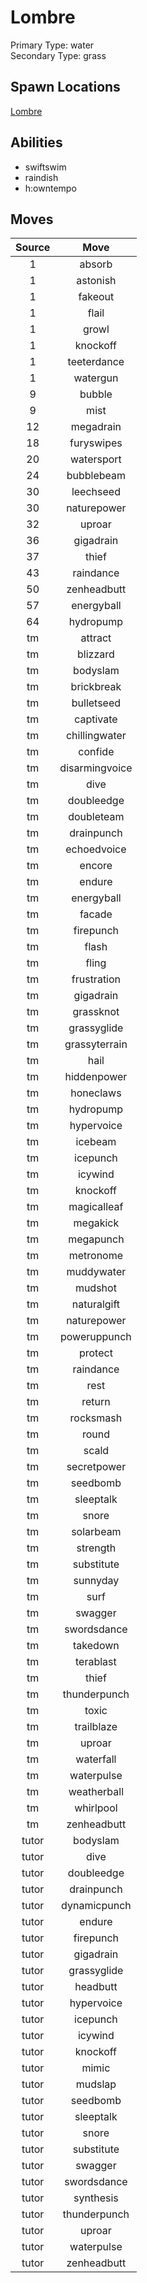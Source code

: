 # Lombre  
Primary Type: water  
Secondary Type: grass  
  
## Spawn Locations  
[Lombre](/data/spawn_presets/lombre.md)  
  
## Abilities  
  * swiftswim
  * raindish
  * h:owntempo
  
  
## Moves  
  
| Source | Move |  
|:---:|:---:|  
| 1 | absorb |  
| 1 | astonish |  
| 1 | fakeout |  
| 1 | flail |  
| 1 | growl |  
| 1 | knockoff |  
| 1 | teeterdance |  
| 1 | watergun |  
| 9 | bubble |  
| 9 | mist |  
| 12 | megadrain |  
| 18 | furyswipes |  
| 20 | watersport |  
| 24 | bubblebeam |  
| 30 | leechseed |  
| 30 | naturepower |  
| 32 | uproar |  
| 36 | gigadrain |  
| 37 | thief |  
| 43 | raindance |  
| 50 | zenheadbutt |  
| 57 | energyball |  
| 64 | hydropump |  
| tm | attract |  
| tm | blizzard |  
| tm | bodyslam |  
| tm | brickbreak |  
| tm | bulletseed |  
| tm | captivate |  
| tm | chillingwater |  
| tm | confide |  
| tm | disarmingvoice |  
| tm | dive |  
| tm | doubleedge |  
| tm | doubleteam |  
| tm | drainpunch |  
| tm | echoedvoice |  
| tm | encore |  
| tm | endure |  
| tm | energyball |  
| tm | facade |  
| tm | firepunch |  
| tm | flash |  
| tm | fling |  
| tm | frustration |  
| tm | gigadrain |  
| tm | grassknot |  
| tm | grassyglide |  
| tm | grassyterrain |  
| tm | hail |  
| tm | hiddenpower |  
| tm | honeclaws |  
| tm | hydropump |  
| tm | hypervoice |  
| tm | icebeam |  
| tm | icepunch |  
| tm | icywind |  
| tm | knockoff |  
| tm | magicalleaf |  
| tm | megakick |  
| tm | megapunch |  
| tm | metronome |  
| tm | muddywater |  
| tm | mudshot |  
| tm | naturalgift |  
| tm | naturepower |  
| tm | poweruppunch |  
| tm | protect |  
| tm | raindance |  
| tm | rest |  
| tm | return |  
| tm | rocksmash |  
| tm | round |  
| tm | scald |  
| tm | secretpower |  
| tm | seedbomb |  
| tm | sleeptalk |  
| tm | snore |  
| tm | solarbeam |  
| tm | strength |  
| tm | substitute |  
| tm | sunnyday |  
| tm | surf |  
| tm | swagger |  
| tm | swordsdance |  
| tm | takedown |  
| tm | terablast |  
| tm | thief |  
| tm | thunderpunch |  
| tm | toxic |  
| tm | trailblaze |  
| tm | uproar |  
| tm | waterfall |  
| tm | waterpulse |  
| tm | weatherball |  
| tm | whirlpool |  
| tm | zenheadbutt |  
| tutor | bodyslam |  
| tutor | dive |  
| tutor | doubleedge |  
| tutor | drainpunch |  
| tutor | dynamicpunch |  
| tutor | endure |  
| tutor | firepunch |  
| tutor | gigadrain |  
| tutor | grassyglide |  
| tutor | headbutt |  
| tutor | hypervoice |  
| tutor | icepunch |  
| tutor | icywind |  
| tutor | knockoff |  
| tutor | mimic |  
| tutor | mudslap |  
| tutor | seedbomb |  
| tutor | sleeptalk |  
| tutor | snore |  
| tutor | substitute |  
| tutor | swagger |  
| tutor | swordsdance |  
| tutor | synthesis |  
| tutor | thunderpunch |  
| tutor | uproar |  
| tutor | waterpulse |  
| tutor | zenheadbutt |  
  
